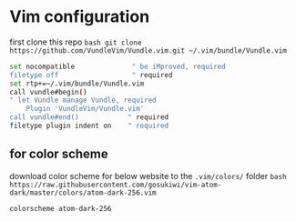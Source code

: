 # Vim configuration

first clone this repo
```bash git clone https://github.com/VundleVim/Vundle.vim.git ~/.vim/bundle/Vundle.vim```

```bash
set nocompatible              " be iMproved, required
filetype off                  " required
set rtp+=~/.vim/bundle/Vundle.vim
call vundle#begin()
" let Vundle manage Vundle, required
    Plugin 'VundleVim/Vundle.vim'
call vundle#end()            " required
filetype plugin indent on    " required
```

## for color scheme
download color scheme for below website to the ```.vim/colors/``` folder
```bash https://raw.githubusercontent.com/gosukiwi/vim-atom-dark/master/colors/atom-dark-256.vim```

```bash
colorscheme atom-dark-256 
```